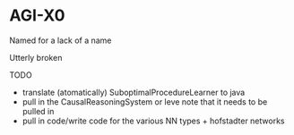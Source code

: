 # AGI-X0
Named for a lack of a name

Utterly broken

TODO
* translate (atomatically) SuboptimalProcedureLearner to java
* pull in the CausalReasoningSystem or leve note that it needs to be pulled in
* pull in code/write code for the various NN types + hofstadter networks
